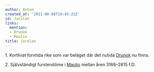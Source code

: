 ```yaml
---
author: Anton
created_at: '2011-08-08T19:45:22Z'
id: Jarolon
links:
  mention:
  - Drunok
  - Maulio
title: Jarolon
---
```


1\. Kortlivat forntida rike som var beläget där det nutida [Drunok] nu finns.

2\. Självständigt furstendöme i [Maulio] mellan åren 3168–2615 f.D.

  [Drunok]: Drunok
  [Maulio]: Maulio
